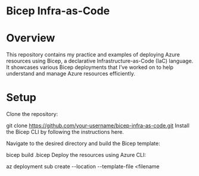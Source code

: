 # Bicep Infra-as-Code
# Overview
This repository contains my practice and examples of deploying Azure resources using Bicep, a declarative Infrastructure-as-Code (IaC) language. It showcases various Bicep deployments that I’ve worked on to help understand and manage Azure resources efficiently.
# Setup
Clone the repository:

git clone https://github.com/your-username/bicep-infra-as-code.git
Install the Bicep CLI by following the instructions here.

Navigate to the desired directory and build the Bicep template:

bicep build <filename>.bicep
Deploy the resources using Azure CLI:

az deployment sub create --location <location> --template-file <filename
